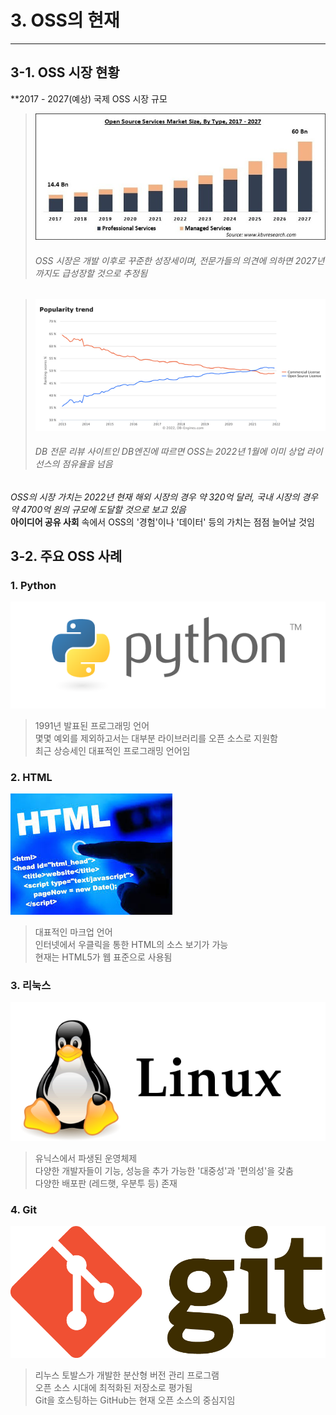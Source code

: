 <h1>3. OSS의 현재</h1>

---

<h2>3-1. OSS 시장 현황</h2>

 **2017 - 2027(예상) 국제 OSS 시장 규모
 
>![ossMS](OSSMS.jpg)
> <h6>OSS 시장은 개발 이후로 꾸준한 성장세이며, 전문가들의 의견에 의하면 2027년까지도 급성장할 것으로 추정됨</h6>


>![graph](graph.png)
> <h6> DB 전문 리뷰 사이트인 DB엔진<DBEngines.com>에 따르면 OSS는 2022년 1월에 이미 상업 라이선스의 점유율을 넘음</h6>

*OSS의 시장 가치는 2022년 현재 해외 시장의 경우 약 320억 달러, 국내 시장의 경우 약 4700억 원의 규모에 도달할 것으로 보고 있음*<br>
**아이디어 공유 사회** 속에서 OSS의 '경험'이나 '데이터' 등의 가치는 점점 늘어날 것임

<h2>3-2. 주요 OSS 사례</h2>

<h3>1. Python</h3>

![파이썬](python.png)
> 1991년 발표된 프로그래밍 언어<br>
> 몇몇 예외를 제외하고서는 대부분 라이브러리를 오픈 소스로 지원함<br>
> 최근 상승세인 대표적인 프로그래밍 언어임

<h3>2. HTML</h3>

![HTML](html.jpg)
> 대표적인 마크업 언어<br>
> 인터넷에서 우클릭을 통한 HTML의 소스 보기가 가능<br>
> 현재는 HTML5가 웹 표준으로 사용됨

<h3>3. 리눅스</h3>

![Linux](리눅스.png)
> 유닉스에서 파생된 운영체제<br>
> 다양한 개발자들이 기능, 성능을 추가 가능한 '대중성'과 '편의성'을 갖춤<br>
> 다양한 배포판 (레드햇, 우분투 등) 존재

<h3>4. Git</h3>

![Git](git.png)
> 리누스 토발스가 개발한 분산형 버전 관리 프로그램<br>
> 오픈 소스 시대에 최적화된 저장소로 평가됨<br>
> Git을 호스팅하는 GitHub는 현재 오픈 소스의 중심지임
